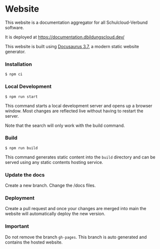 # Website

This website is a documentation aggregator for all Schulcloud-Verbund software.

It is deployed at https://documentation.dbildungscloud.dev/


This website is built using [Docusaurus 3.7](https://docusaurus.io/), a modern static website generator.

### Installation

```
$ npm ci
```

### Local Development

```
$ npm run start
```

This command starts a local development server and opens up a browser window. Most changes are reflected live without having to restart the server.

Note that the search will only work with the build command.

### Build

```
$ npm run build
```

This command generates static content into the `build` directory and can be served using any static contents hosting service.

### Update the docs

Create a new branch. Change the /docs files.

### Deployment

Create a pull request and once your changes are merged into main the website will automatically deploy the new version.

### Important

Do not remove the branch `gh-pages`. This branch is auto generated and contains the hosted website.
